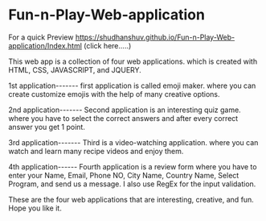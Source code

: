 # Fun-n-Play-Web-application

For a quick Preview https://shudhanshuv.github.io/Fun-n-Play-Web-application/Index.html (click here.....)

This web app is a collection of four web applications. which is created with HTML, CSS, JAVASCRIPT, and JQUERY. 

1st application------- first application is called emoji maker. where you can create customize emojis with the help of many creative options.

2nd application------- Second application is an interesting quiz game. where you have to select the correct answers and after every correct answer you get 1 point. 

3rd application------- Third is a video-watching application. where you can watch and learn many recipe videos and enjoy them.

4th application------ Fourth application is a review form where you have to enter your Name, Email, Phone NO, City Name, Country Name, Select Program, and send us a message. I also use RegEx for the input validation.

These are the four web applications that are interesting, creative, and fun. Hope you like it.
